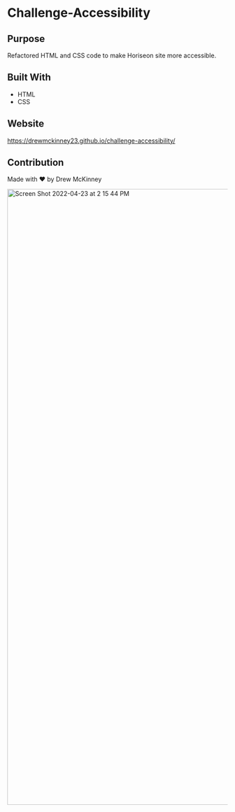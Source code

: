 # Challenge-Accessibility

## Purpose
Refactored HTML and CSS code to make Horiseon site more accessible.

## Built With
* HTML
* CSS

## Website
https://drewmckinney23.github.io/challenge-accessibility/

## Contribution
Made with ❤️ by Drew McKinney

<img width="1409" alt="Screen Shot 2022-04-23 at 2 15 44 PM" src="https://user-images.githubusercontent.com/100231461/164934577-c5079c7a-6717-4e50-a295-1ca14fc40799.png">
